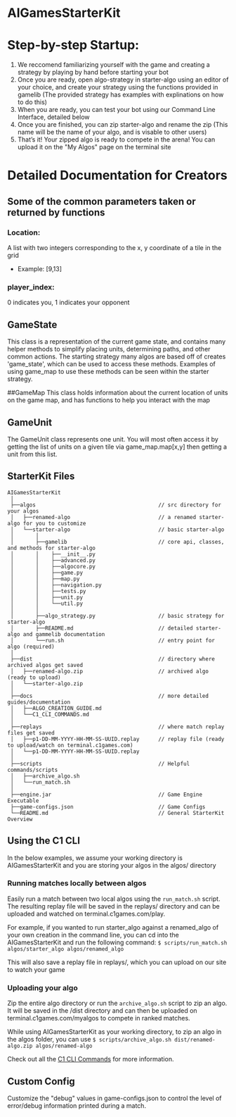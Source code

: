 # AIGamesStarterKit

# Step-by-step Startup:
1. We reccomend familiarizing yourself with the game and creating a strategy by playing by hand before starting your bot
2. Once you are ready, open algo-strategy in starter-algo using an editor of your choice, and create your strategy using the functions provided in gamelib (The provided strategy has examples with explinations on how to do this)
3. When you are ready, you can test your bot using our Command Line Interface, detailed below
4. Once you are finished, you can zip starter-algo and rename the zip (This name will be the name of your algo, and is visable to other users)
5. That’s it! Your zipped algo is ready to compete in the arena! You can upload it on the "My Algos" page on the terminal site

# Detailed Documentation for Creators

## Some of the common parameters taken or returned by functions

### Location:
A list with two integers corresponding to the x, y coordinate of a tile in the grid
- Example: [9,13]

### player_index:
0 indicates you, 1 indicates your opponent

## GameState
This class is a representation of the current game state, and contains many helper methods to simplify placing units, determining paths, and other common actions.
The starting strategy many algos are based off of creates 'game_state', which can be used to access these methods. Examples of using game_map to use these methods can be seen within the starter strategy.

##GameMap
This class holds information about the current location of units on the game map, and has functions to help you interact with the map

## GameUnit
The GameUnit class represents one unit. You will most often access it by getting the list of units on a given tile via game_map.map[x,y] then getting a unit from this list.

## StarterKit Files
```
AIGamesStarterKit
 │
 ├──algos                                       // src directory for your algos
 │   ├──renamed-algo                            // a renamed starter-algo for you to customize
 │   └──starter-algo                            // basic starter-algo
 │       │          
 │       ├──gamelib                             // core api, classes, and methods for starter-algo
 │       │    ├──__init__.py
 │       │    ├──advanced.py
 │       │    ├──algocore.py
 │       │    ├──game.py
 │       │    ├──map.py
 │       │    ├──navigation.py                 
 │       │    ├──tests.py
 │       │    ├──unit.py
 │       │    └──util.py
 │       │ 
 │       ├──algo_strategy.py                    // basic strategy for starter-algo 
 │       ├──README.md                           // detailed starter-algo and gammelib documentation
 │       └──run.sh                              // entry point for algo (required)
 │ 
 ├──dist                                        // directory where archived algos get saved 
 │   ├──renamed-algo.zip                        // archived algo (ready to upload)
 │   └──starter-algo.zip                        
 │ 
 ├──docs                                        // more detailed guides/documentation
 │   ├──ALGO_CREATION_GUIDE.md
 │   └──C1_CLI_COMMANDS.md
 │ 
 ├──replays                                     // where match replay files get saved
 │   ├──p1-DD-MM-YYYY-HH-MM-SS-UUID.replay      // replay file (ready to upload/watch on terminal.c1games.com)
 │   └──p1-DD-MM-YYYY-HH-MM-SS-UUID.replay      
 │ 
 ├──scripts                                     // Helpful commands/scripts
 │   ├──archive_algo.sh
 │   └──run_match.sh
 │ 
 ├──engine.jar                                  // Game Engine Executable
 ├──game-configs.json                           // Game Configs
 └──README.md                                   // General StarterKit Overview
```

## Using the C1 CLI
In the below examples, we assume your working directory is AIGamesStarterKit and you are storing your algos in the algos/ directory

### Running matches locally between algos
Easily run a match between two local algos using the `run_match.sh` script. The resulting replay file
will be saved in the replays/ directory and can be uploaded and watched on terminal.c1games.com/play.

For example, if you wanted to run starter_algo against a renamed_algo of your own creation in the command line,
you can cd into the AIGamesStarterKit and run the following command:
`$ scripts/run_match.sh algos/starter_algo algos/renamed_algo`

This will also save a replay file in replays/, which you can upload on our site to watch your game

### Uploading your algo
Zip the entire algo directory or run the `archive_algo.sh` script to zip an algo. It will be saved in
the /dist directory and can then be uploaded on terminal.c1games.com/myalgos to compete in ranked matches.

While using AIGamesStarterKit as your working directory, to zip an algo in the algos folder, you can use
`$ scripts/archive_algo.sh dist/renamed-algo.zip algos/renamed-algo`

Check out all the [C1 CLI Commands](https://github.com/correlation-one/AIGamesStarterKit/blob/dev/docs/C1_CLI_COMMANDS.md) for more information.

## Custom Config
Customize the "debug" values in game-configs.json to control the level of error/debug information printed during a match.
